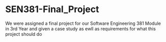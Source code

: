 # SEN381-Final_Project

We were assigned a final project for our Software Engineering 381 Module in 3rd Year and given a case study as ewll as requirements for what this project should do
